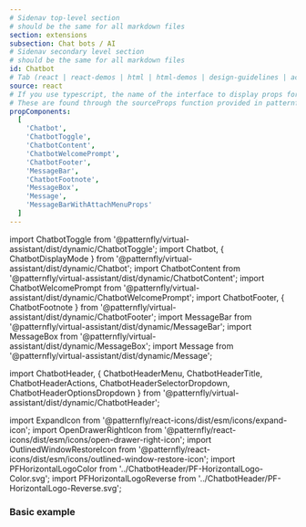```yaml
---
# Sidenav top-level section
# should be the same for all markdown files
section: extensions
subsection: Chat bots / AI
# Sidenav secondary level section
# should be the same for all markdown files
id: Chatbot
# Tab (react | react-demos | html | html-demos | design-guidelines | accessibility)
source: react
# If you use typescript, the name of the interface to display props for
# These are found through the sourceProps function provided in patternfly-docs.source.js
propComponents:
  [
    'Chatbot',
    'ChatbotToggle',
    'ChatbotContent',
    'ChatbotWelcomePrompt',
    'ChatbotFooter',
    'MessageBar',
    'ChatbotFootnote',
    'MessageBox',
    'Message',
    'MessageBarWithAttachMenuProps'
  ]
---
```


import ChatbotToggle from '@patternfly/virtual-assistant/dist/dynamic/ChatbotToggle';
import Chatbot, { ChatbotDisplayMode } from '@patternfly/virtual-assistant/dist/dynamic/Chatbot';
import ChatbotContent from '@patternfly/virtual-assistant/dist/dynamic/ChatbotContent';
import ChatbotWelcomePrompt from '@patternfly/virtual-assistant/dist/dynamic/ChatbotWelcomePrompt';
import ChatbotFooter, { ChatbotFootnote } from '@patternfly/virtual-assistant/dist/dynamic/ChatbotFooter';
import MessageBar from '@patternfly/virtual-assistant/dist/dynamic/MessageBar';
import MessageBox from '@patternfly/virtual-assistant/dist/dynamic/MessageBox';
import Message from '@patternfly/virtual-assistant/dist/dynamic/Message';

import ChatbotHeader, {
ChatbotHeaderMenu,
ChatbotHeaderTitle,
ChatbotHeaderActions,
ChatbotHeaderSelectorDropdown,
ChatbotHeaderOptionsDropdown
} from '@patternfly/virtual-assistant/dist/dynamic/ChatbotHeader';

import ExpandIcon from '@patternfly/react-icons/dist/esm/icons/expand-icon';
import OpenDrawerRightIcon from '@patternfly/react-icons/dist/esm/icons/open-drawer-right-icon';
import OutlinedWindowRestoreIcon from '@patternfly/react-icons/dist/esm/icons/outlined-window-restore-icon';
import PFHorizontalLogoColor from '../ChatbotHeader/PF-HorizontalLogo-Color.svg';
import PFHorizontalLogoReverse from '../ChatbotHeader/PF-HorizontalLogo-Reverse.svg';

### Basic example

```js file="./Chatbot.tsx" isFullscreen

```
